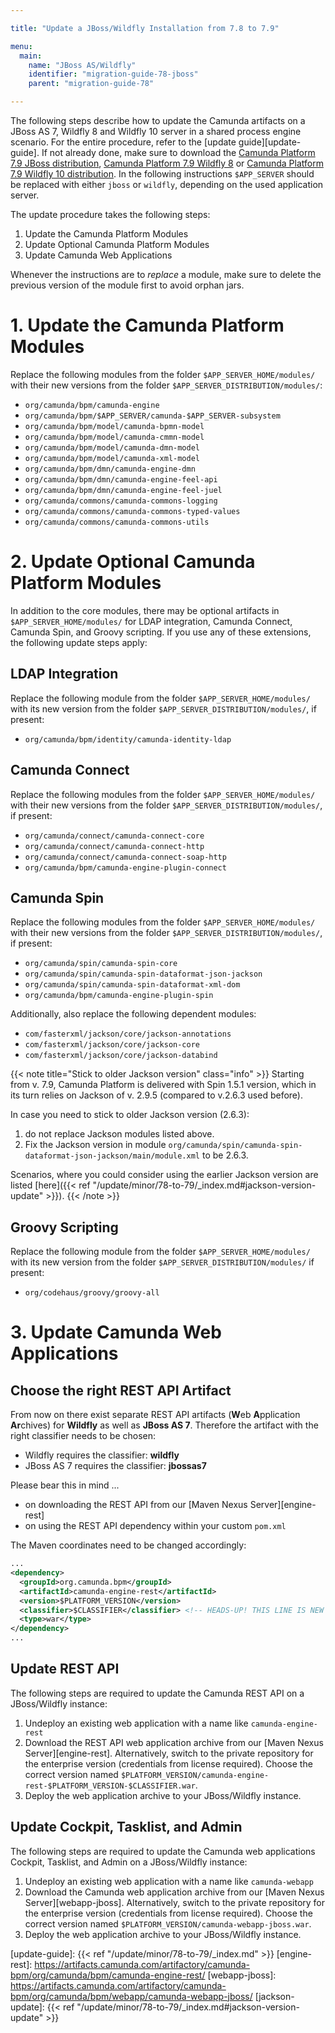 ```yaml
---

title: "Update a JBoss/Wildfly Installation from 7.8 to 7.9"

menu:
  main:
    name: "JBoss AS/Wildfly"
    identifier: "migration-guide-78-jboss"
    parent: "migration-guide-78"

---
```


The following steps describe how to update the Camunda artifacts on a JBoss AS
7, Wildfly 8 and Wildfly 10 server in a shared process engine scenario. For the entire
procedure, refer to the [update guide][update-guide]. If not
already done, make sure to download the [Camunda Platform 7.9 JBoss distribution](https://downloads.camunda.cloud/release/camunda-bpm/jboss/7.9/), [Camunda Platform 7.9 Wildfly 8](https://downloads.camunda.cloud/release/camunda-bpm/wildfly8/7.9/)
or [Camunda Platform 7.9 Wildfly 10 distribution](https://downloads.camunda.cloud/release/camunda-bpm/wildfly10/7.9/). In the following instructions
`$APP_SERVER` should be replaced with either `jboss` or `wildfly`, depending on
the used application server.

The update procedure takes the following steps:

1. Update the Camunda Platform Modules
2. Update Optional Camunda Platform Modules
3. Update Camunda Web Applications

Whenever the instructions are to *replace* a module, make sure to delete the previous version of the module first to avoid orphan jars.

# 1. Update the Camunda Platform Modules

Replace the following modules from the folder `$APP_SERVER_HOME/modules/` with their new versions from the folder `$APP_SERVER_DISTRIBUTION/modules/`:

* `org/camunda/bpm/camunda-engine`
* `org/camunda/bpm/$APP_SERVER/camunda-$APP_SERVER-subsystem`
* `org/camunda/bpm/model/camunda-bpmn-model`
* `org/camunda/bpm/model/camunda-cmmn-model`
* `org/camunda/bpm/model/camunda-dmn-model`
* `org/camunda/bpm/model/camunda-xml-model`
* `org/camunda/bpm/dmn/camunda-engine-dmn`
* `org/camunda/bpm/dmn/camunda-engine-feel-api`
* `org/camunda/bpm/dmn/camunda-engine-feel-juel`
* `org/camunda/commons/camunda-commons-logging`
* `org/camunda/commons/camunda-commons-typed-values`
* `org/camunda/commons/camunda-commons-utils`

# 2. Update Optional Camunda Platform Modules

In addition to the core modules, there may be optional artifacts in `$APP_SERVER_HOME/modules/` for LDAP integration, Camunda Connect, Camunda Spin, and Groovy scripting.
If you use any of these extensions, the following update steps apply:

## LDAP Integration

Replace the following module from the folder `$APP_SERVER_HOME/modules/` with its new version from the folder `$APP_SERVER_DISTRIBUTION/modules/`, if present:

* `org/camunda/bpm/identity/camunda-identity-ldap`

## Camunda Connect

Replace the following modules from the folder `$APP_SERVER_HOME/modules/` with their new versions from the folder `$APP_SERVER_DISTRIBUTION/modules/`, if present:

* `org/camunda/connect/camunda-connect-core`
* `org/camunda/connect/camunda-connect-http`
* `org/camunda/connect/camunda-connect-soap-http`
* `org/camunda/bpm/camunda-engine-plugin-connect`

## Camunda Spin

Replace the following modules from the folder `$APP_SERVER_HOME/modules/` with their new versions from the folder `$APP_SERVER_DISTRIBUTION/modules/`, if present:

* `org/camunda/spin/camunda-spin-core`
* `org/camunda/spin/camunda-spin-dataformat-json-jackson`
* `org/camunda/spin/camunda-spin-dataformat-xml-dom`
* `org/camunda/bpm/camunda-engine-plugin-spin`

Additionally, also replace the following dependent modules:

* `com/fasterxml/jackson/core/jackson-annotations`
* `com/fasterxml/jackson/core/jackson-core`
* `com/fasterxml/jackson/core/jackson-databind`

{{< note title="Stick to older Jackson version" class="info" >}}
Starting from v. 7.9, Camunda Platform is delivered with Spin 1.5.1 version, which in its turn relies on Jackson of v. 2.9.5 (compared to v.2.6.3 used before). 

In case you need to stick to older Jackson version (2.6.3):

1. do not replace Jackson modules listed above.
2. Fix the Jackson version in module `org/camunda/spin/camunda-spin-dataformat-json-jackson/main/module.xml` to be 2.6.3. 

Scenarios, where you could consider using the earlier Jackson version are listed [here]({{< ref "/update/minor/78-to-79/_index.md#jackson-version-update" >}}).
{{< /note >}}

## Groovy Scripting

Replace the following module from the folder `$APP_SERVER_HOME/modules/` with its new version from the folder `$APP_SERVER_DISTRIBUTION/modules/` if present:

* `org/codehaus/groovy/groovy-all`


# 3. Update Camunda Web Applications

## Choose the right REST API Artifact
From now on there exist separate REST API artifacts (**W**eb **A**pplication **Ar**chives) for **Wildfly** as well as **JBoss AS 7**. 
Therefore the artifact with the right classifier needs to be chosen: 

- Wildfly requires the classifier: **wildfly**
- JBoss AS 7 requires the classifier: **jbossas7**

Please bear this in mind ...

- on downloading the REST API from our [Maven Nexus Server][engine-rest]
- on using the REST API dependency within your custom `pom.xml`

The Maven coordinates need to be changed accordingly:

```xml
...
<dependency>
  <groupId>org.camunda.bpm</groupId>
  <artifactId>camunda-engine-rest</artifactId>
  <version>$PLATFORM_VERSION</version>
  <classifier>$CLASSIFIER</classifier> <!-- HEADS-UP! THIS LINE IS NEW -->
  <type>war</type>
</dependency>
...
```

## Update REST API

The following steps are required to update the Camunda REST API on a JBoss/Wildfly instance:

1. Undeploy an existing web application with a name like `camunda-engine-rest`
2. Download the REST API web application archive from our [Maven Nexus Server][engine-rest]. Alternatively, switch to the private repository for
   the enterprise version (credentials from license required). Choose the correct version named `$PLATFORM_VERSION/camunda-engine-rest-$PLATFORM_VERSION-$CLASSIFIER.war`.
3. Deploy the web application archive to your JBoss/Wildfly instance.

## Update Cockpit, Tasklist, and Admin

The following steps are required to update the Camunda web applications Cockpit, Tasklist, and Admin on a JBoss/Wildfly instance:

1. Undeploy an existing web application with a name like `camunda-webapp`
2. Download the Camunda web application archive from our [Maven Nexus Server][webapp-jboss].
   Alternatively, switch to the private repository for the enterprise version (credentials from license required).
   Choose the correct version named `$PLATFORM_VERSION/camunda-webapp-jboss.war`.
3. Deploy the web application archive to your JBoss/Wildfly instance.


[update-guide]: {{< ref "/update/minor/78-to-79/_index.md" >}}
[engine-rest]: https://artifacts.camunda.com/artifactory/camunda-bpm/org/camunda/bpm/camunda-engine-rest/
[webapp-jboss]: https://artifacts.camunda.com/artifactory/camunda-bpm/org/camunda/bpm/webapp/camunda-webapp-jboss/
[jackson-update]: {{< ref "/update/minor/78-to-79/_index.md#jackson-version-update" >}}
